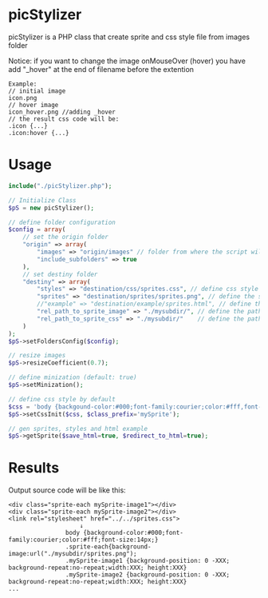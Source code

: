 # picStylizer

picStylizer is a PHP class that create sprite and css style file from images folder

Notice: if you want to change the image onMouseOver (hover) you have add "_hover" at the end of filename before the extention
```
Example: 
// initial image
icon.png
// hover image
icon_hover.png //adding _hover
// the result css code will be:
.icon {...}
.icon:hover {...}
```

# Usage

```php
include("./picStylizer.php");

// Initialize Class
$pS = new picStylizer();

// define folder configuration
$config = array(
	// set the origin folder
	"origin" => array(
		"images" => "origin/images" // folder from where the script will take the images,
		"include_subfolders" => true
	),
	// set destiny folder
	"destiny" => array(
		"styles" => "destination/css/sprites.css", // define css style of sprites
		"sprites" => "destination/sprites/sprites.png", // define the sprite image result
		//"example" => "destination/example/sprites.html", // define the html example
		"rel_path_to_sprite_image" => "./mysubdir/", // define the path
		"rel_path_to_sprite_css" => "./mysubdir/"    // define the path
	)
);
$pS->setFoldersConfig($config);

// resize images
$pS->resizeCoefficient(0.7);

// define minization (default: true)
$pS->setMinization();

// define css style by default
$css = 'body {backgound-color:#000;font-family:courier;color:#fff,font-size:14px;}';
$pS->setCssInit($css, $class_prefix='mySprite');

// gen sprites, styles and html example
$pS->getSprite($save_html=true, $redirect_to_html=true);
```


# Results
Output source code will be like this:

```
<div class="sprite-each mySprite-image1"></div>
<div class="sprite-each mySprite-image2"></div>
<link rel="stylesheet" href="../../sprites.css">
					↓
				body {background-color:#000;font-family:courier;color:#fff;font-size:14px;}
				.sprite-each{background-image:url("./mysubdir/sprites.png"); 
				.mySprite-image1 {background-position: 0 -XXX; background-repeat:no-repeat;width:XXX; height:XXX}
				.mySprite-image2 {background-position: 0 -XXX; background-repeat:no-repeat;width:XXX; height:XXX}
...
``` 

